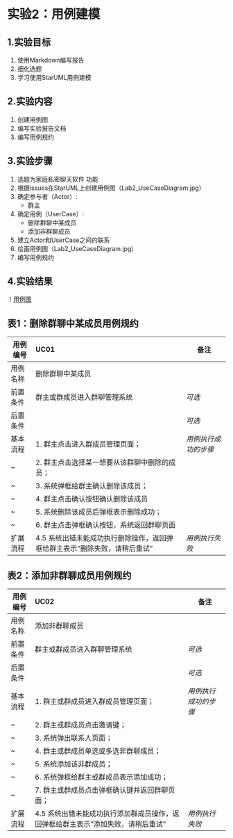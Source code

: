 
# 实验2：用例建模
## 1.实验目标

1. 使用Markdown编写报告
2. 细化选题
3. 学习使用StarUML用例建模

## 2.实验内容
1. 创建用例图
2. 编写实验报告文档
3. 编写用例规约
## 3.实验步骤
1. 选题为家庭私密聊天软件
    功能
2. 根据issues在StarUML上创建用例图（Lab2_UseCaseDiagram.jpg）
3. 确定参与者（Actor）:  
      - 群主   
4. 确定用例（UserCase）:   
      - 删除群聊中某成员
      - 添加非群聊成员
5. 建立Actor和UserCase之间的联系
6. 绘画用例图（Lab2_UseCaseDiagram.jpg）
7. 编写用例规约

## 4.实验结果
！[用例图](Lab2_UseCaseDiagram.jpg)
## 表1：删除群聊中某成员用例规约  

用例编号  | UC01 | 备注  
-|:-|-  
用例名称  | 删除群聊中某成员  |   
前置条件  |  群主或群成员进入群聊管理系统   | *可选*   
后置条件  |    | *可选*   
基本流程  | 1. 群主点击进入群成员管理页面；  |*用例执行成功的步骤*    
~| 2. 群主点击选择某一想要从该群聊中删除的成员；  |   
~| 3. 系统弹框给群主确认删除该成员；  |
~| 4. 群主点击确认按钮确认删除该成员
~| 5. 系统删除该成员后弹框表示删除成功；  |   
~| 6. 群主点击弹框确认按钮，系统返回群聊页面 |
扩展流程  |4.5 系统出错未能成功执行删除操作，返回弹框给群主表示“删除失败，请稍后重试” |*用例执行失败* 


## 表2：添加非群聊成员用例规约  

用例编号  | UC02 | 备注  
-|:-|-  
用例名称  | 添加非群聊成员  |   
前置条件  |  群主或群成员进入群聊管理系统  | *可选*   
后置条件  |    | *可选*   
基本流程  | 1. 群主或群成员进入群成员管理页面；  |*用例执行成功的步骤*    
~| 2. 群主或群成员点击邀请键；  |   
~| 3. 系统弹出联系人页面；  |   
~| 4. 群主或群成员单选或多选非群聊成员；  |   
~| 5. 系统添加该非群成员； |  
~| 6. 系统弹框给群主或群成员表示添加成功；|
~| 7. 群主或群成员点击弹框确认键并返回群聊页面；|
扩展流程  |4.5 系统出错未能成功执行添加群成员操作，返回弹框给群主表示“添加失败，请稍后重试” |*用例执行失败*    


